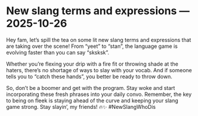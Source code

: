 # New slang terms and expressions — 2025-10-26

Hey fam, let’s spill the tea on some lit new slang terms and expressions that are taking over the scene! From “yeet” to “stan”, the language game is evolving faster than you can say “sksksk”.

Whether you’re flexing your drip with a fire fit or throwing shade at the haters, there’s no shortage of ways to slay with your vocab. And if someone tells you to “catch these hands”, you better be ready to throw down. 

So, don’t be a boomer and get with the program. Stay woke and start incorporating these fresh phrases into your daily convo. Remember, the key to being on fleek is staying ahead of the curve and keeping your slang game strong. Stay slayin’, my friends! 🔥✨ #NewSlangWhoDis